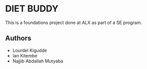 # DIET BUDDY

This is a foundations project done at ALX as part of a SE program.

## Authors

* Lourdel Kigudde
* Ian Kitembe
* Najjib Abdallah Mutyaba
